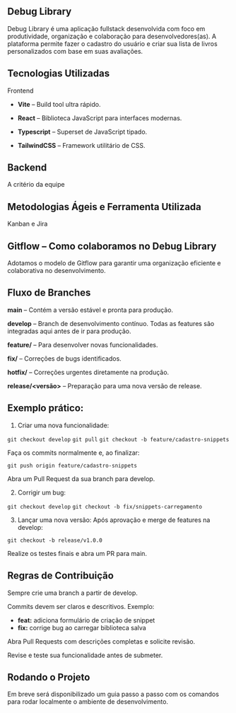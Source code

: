 ## Debug Library

Debug Library é uma aplicação fullstack desenvolvida com foco em produtividade, organização e colaboração para desenvolvedores(as). A plataforma permite fazer o cadastro do usuário e criar sua lista de livros personalizados com base em suas avaliações.

## Tecnologias Utilizadas

Frontend

- **Vite** – Build tool ultra rápido.

- **React** – Biblioteca JavaScript para interfaces modernas.

- **Typescript** – Superset de JavaScript tipado.

- **TailwindCSS** – Framework utilitário de CSS.


## Backend

A critério da equipe

## Metodologias Ágeis e Ferramenta Utilizada
Kanban e Jira

## Gitflow – Como colaboramos no Debug Library

Adotamos o modelo de Gitflow para garantir uma organização eficiente e colaborativa no desenvolvimento.

## Fluxo de Branches

**main** – Contém a versão estável e pronta para produção.

**develop** – Branch de desenvolvimento contínuo. Todas as features são integradas aqui antes de ir para produção.

**feature/<nome>** – Para desenvolver novas funcionalidades.

**fix/<nome>** – Correções de bugs identificados.

**hotfix/<nome>** – Correções urgentes diretamente na produção.

**release/<versão>** – Preparação para uma nova versão de release.


## Exemplo prático:

1. Criar uma nova funcionalidade:

```git checkout develop```
```git pull```
```git checkout -b feature/cadastro-snippets```

Faça os commits normalmente e, ao finalizar:

```git push origin feature/cadastro-snippets```

Abra um Pull Request da sua branch para develop.

2. Corrigir um bug:

```git checkout develop```
```git checkout -b fix/snippets-carregamento```


3. Lançar uma nova versão: Após aprovação e merge de features na develop:

```git checkout -b release/v1.0.0```

Realize os testes finais e abra um PR para main.

## Regras de Contribuição

Sempre crie uma branch a partir de develop.

Commits devem ser claros e descritivos. Exemplo:

- **feat:** adiciona formulário de criação de snippet
- **fix:** corrige bug ao carregar biblioteca salva

Abra Pull Requests com descrições completas e solicite revisão.

Revise e teste sua funcionalidade antes de submeter.

## Rodando o Projeto

Em breve será disponibilizado um guia passo a passo com os comandos para rodar localmente o ambiente de desenvolvimento.
